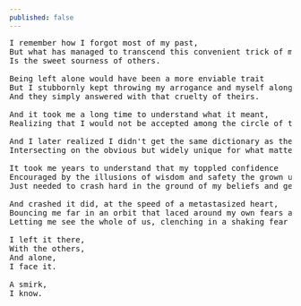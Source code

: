 ```yaml
---
published: false
---
```

<pre>
I remember how I forgot most of my past,
But what has managed to transcend this convenient trick of my brain
Is the sweet sourness of others.

Being left alone would have been a more enviable trait
But I stubbornly kept throwing my arrogance and myself along, unknowingly at these kids.
And they simply answered with that cruelty of theirs.

And it took me a long time to understand what it meant,
Realizing that I would not be accepted among the circle of the cool kids.

And I later realized I didn't get the same dictionary as the others,
Intersecting on the obvious but widely unique for what mattered.

It took me years to understand that my toppled confidence
Encouraged by the illusions of wisdom and safety the grown up projected
Just needed to crash hard in the ground of my beliefs and get rebuilt.

And crashed it did, at the speed of a metastasized heart,
Bouncing me far in an orbit that laced around my own fears and doubts,
Letting me see the whole of us, clenching in a shaking fear of the unknown.

I left it there,
With the others,
And alone,
I face it.

A smirk,
I know.
</pre>
